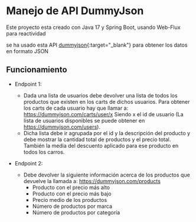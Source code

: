 # Manejo de API DummyJson

Este proyecto esta creado con Java 17 y Spring Boot, usando Web-Flux para reactividad

se ha usado esta API [dummyjson](https://dummyjson.com){:target="_blank"} para obtener los datos en formato JSON

## Funcionamiento

* Endpoint 1:
  - Dada una lista de usuarios debe devolver una lista de todos los productos que existen en los carts de dichos usuarios. Para obtener los carts de cada usuario hay que     llamar a: https://dummyjson.com/carts/user/x Siendo x el id de usuario (La lista de usuarios disponibles se puede obtener en https://dummyjson.com/users).
  - Dicha lista debe ir agrupada por el id y la descripción del producto y debe mostrar la cantidad total de productos y el precio total. También la media del descuento     aplicado para ese producto en todos los carros.



* Endpoint 2:
  - Debe devolver la siguiente información acerca de los productos que devuelve la llamada a: https://dummyjson.com/products
      * Producto con el precio más alto
      * Producto con el precio más bajo
      * Precio medio de los productos
      * Número de productos por marca
      * Número de productos por categoría
